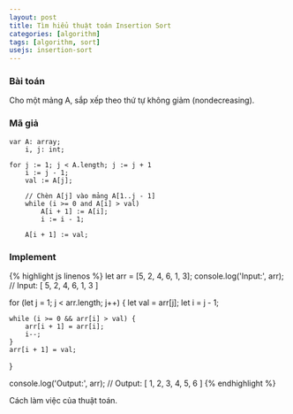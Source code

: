 ```yaml
---
layout: post
title: Tìm hiểu thuật toán Insertion Sort
categories: [algorithm]
tags: [algorithm, sort]
usejs: insertion-sort
---
```


### Bài toán

Cho một mảng A, sắp xếp theo thứ tự không giảm (nondecreasing).

### Mã giả

```
var A: array;
    i, j: int;

for j := 1; j < A.length; j := j + 1
    i := j - 1;
    val := A[j];

    // Chèn A[j] vào mảng A[1..j - 1]
    while (i >= 0 and A[i] > val)
        A[i + 1] := A[i];
        i := i - 1;

    A[i + 1] := val;
```

### Implement

{% highlight js linenos %}
let arr = [5, 2, 4, 6, 1, 3];
console.log('Input:', arr);     // Input: [ 5, 2, 4, 6, 1, 3 ]

for (let j = 1; j < arr.length; j++) {
    let val = arr[j];
    let i = j - 1;

    while (i >= 0 && arr[i] > val) {
        arr[i + 1] = arr[i];
        i--;
    }
    arr[i + 1] = val;
}

console.log('Output:', arr);    // Output: [ 1, 2, 3, 4, 5, 6 ]
{% endhighlight %}

Cách làm việc của thuật toán.

<div class="text-center overflow-auto">
    <canvas id="exp-canvas" width="600" height="430"></canvas>
</div>
